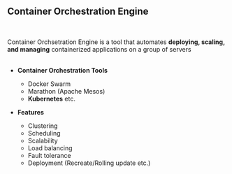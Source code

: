 ## Container Orchestration Engine
<br>

Container Orchsetration Engine is a tool that automates <b>deploying, scaling, and managing</b> containerized applications on a group of servers
<br>
<br>

* <b>Container Orchestration Tools</b>
  * Docker Swarm
  * Marathon (Apache Mesos)
  * <b>Kubernetes</b> etc.

* <b>Features</b>
  * Clustering
  * Scheduling
  * Scalability
  * Load balancing
  * Fault tolerance
  * Deployment (Recreate/Rolling update etc.)

